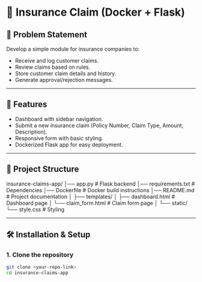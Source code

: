 # 🏦 Insurance Claim (Docker + Flask)

## 📌 Problem Statement
Develop a simple module for insurance companies to:
- Receive and log customer claims.
- Review claims based on rules.
- Store customer claim details and history.
- Generate approval/rejection messages.

---

## 🚀 Features
- Dashboard with sidebar navigation.
- Submit a new insurance claim (Policy Number, Claim Type, Amount, Description).
- Responsive form with basic styling.
- Dockerized Flask app for easy deployment.

---

## 📂 Project Structure
insurance-claims-app/
│── app.py              # Flask backend
│── requirements.txt    # Dependencies
│── Dockerfile          # Docker build instructions
│── README.md           # Project documentation
│
├── templates/
│   ├── dashboard.html  # Dashboard page
│   └── claim_form.html # Claim form page
│
└── static/
    └── style.css       # Styling

---

## 🛠️ Installation & Setup

### 1. Clone the repository
```bash
git clone <your-repo-link>
cd insurance-claims-app
